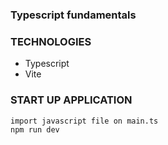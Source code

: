 ### Typescript fundamentals

### TECHNOLOGIES
* Typescript
* Vite

### START UP APPLICATION
```
import javascript file on main.ts
npm run dev
```